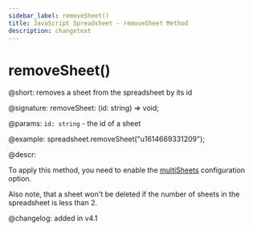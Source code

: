 ```yaml
---
sidebar_label: removeSheet()
title: JavaScript Spreadsheet - removeSheet Method
description: changetext
---
```


# removeSheet()

@short: removes a sheet from the spreadsheet by its id

@signature: removeSheet: (id: string) => void;

@params:
`id: string` - the id of a sheet

@example:
spreadsheet.removeSheet("u1614669331209");

@descr:

To apply this method, you need to enable the [multiSheets](api/spreadsheet_multisheets_config.md) configuration option.

Also note, that a sheet won't be deleted if the number of sheets in the spreadsheet is less than 2.

@changelog: added in v4.1
